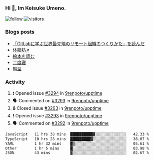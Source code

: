 ### Hi 👋, Im Keisuke Umeno.

<!--
**9renpoto/9renpoto** is a ✨ _special_ ✨ repository because its `README.md` (this file) appears on your GitHub profile.

Here are some ideas to get you started:

- 🔭 I’m currently working on ...
- 🌱 I’m currently learning ...
- 👯 I’m looking to collaborate on ...
- 🤔 I’m looking for help with ...
- 💬 Ask me about ...
- 📫 How to reach me: ...
- 😄 Pronouns: ...
- ⚡ Fun fact: ...
-->

![follow](https://img.shields.io/github/followers/9renpoto?label=Follow&style=social)
![visitors](https://komarev.com/ghpvc/?username=9renpoto&label=Profile%20views&color=0e75b6&style=flat)

### Blogs posts

<!-- BLOG-POST-LIST:START -->
- [「GitLabに学ぶ世界最先端のリモート組織のつくりかた」を読んだ](https://9renpoto.win/entry/2024/09/10/remote_organization)
- [体脂肪↗](https://9renpoto.win/entry/2024/08/12/gaining_fat)
- [絵本を読む](https://9renpoto.win/entry/2024/07/26/picture_book)
- [二度寝](https://9renpoto.win/entry/2024/07/18/going_back_to_sleep)
- [朝型](https://9renpoto.win/entry/2024/05/29/im-an-early)
<!-- BLOG-POST-LIST:END -->

### Activity

<!--START_SECTION:activity-->
1. ❗ Opened issue [#3294](https://github.com/9renpoto/upptime/issues/3294) in [9renpoto/upptime](https://github.com/9renpoto/upptime)
2. 🗣 Commented on [#3293](https://github.com/9renpoto/upptime/issues/3293#issuecomment-2375869405) in [9renpoto/upptime](https://github.com/9renpoto/upptime)
3. 🔒 Closed issue [#3293](https://github.com/9renpoto/upptime/issues/3293) in [9renpoto/upptime](https://github.com/9renpoto/upptime)
4. ❗ Opened issue [#3293](https://github.com/9renpoto/upptime/issues/3293) in [9renpoto/upptime](https://github.com/9renpoto/upptime)
5. 🗣 Commented on [#3292](https://github.com/9renpoto/upptime/issues/3292#issuecomment-2375842199) in [9renpoto/upptime](https://github.com/9renpoto/upptime)
<!--END_SECTION:activity-->

<!--START_SECTION:waka-->

```txt
JavaScript   11 hrs 38 mins  ██████████▓░░░░░░░░░░░░░░   42.33 %
TypeScript   10 hrs 28 mins  █████████▓░░░░░░░░░░░░░░░   38.07 %
YAML         1 hr 32 mins    █▒░░░░░░░░░░░░░░░░░░░░░░░   05.61 %
Other        1 hr 5 mins     █░░░░░░░░░░░░░░░░░░░░░░░░   03.98 %
JSON         43 mins         ▓░░░░░░░░░░░░░░░░░░░░░░░░   02.67 %
```

<!--END_SECTION:waka-->
